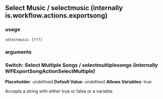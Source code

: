 
## Select Music / selectmusic (internally is.workflow.actions.exportsong)

### usage
`selectmusic [???]`

### arguments
### Switch: Select Multiple Songs / selectmultiplesongs (internally WFExportSongActionSelectMultiple)
**Placeholder**: undefined
**Default Value**: undefined
**Allows Variables**: true


Accepts a string with either true or false
or a variable.
